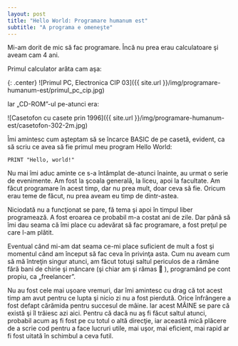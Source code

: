 ```yaml
---
layout: post
title: "Hello World: Programare humanum est"
subtitle: "A programa e omeneşte"
---
```


Mi-am dorit de mic să fac programare. Încă nu prea erau calculatoare şi aveam cam 4 ani.

Primul calculator arăta cam aşa:

{: .center}
![Primul PC,  Electronica CIP 03]({{ site.url }}/img/programare-humanum-est/primul_pc_cip.jpg)

Iar „CD-ROM”-ul pe-atunci era:

![Casetofon cu casete prin 1996]({{ site.url }}/img/programare-humanum-est/casetofon-302-2m.jpg)

Îmi amintesc cum aşteptam să se încarce BASIC de pe casetă, evident, ca să scriu ce avea să fie primul meu program Hello World:

~~~
PRINT "Hello, world!"
~~~

Nu mai îmi aduc aminte ce s-a întâmplat de-atunci înainte, au urmat o serie de evenimente. Am fost la şcoala generală, la liceu, apoi la facultate. Am făcut programare în acest timp, dar nu prea mult, doar ceva să fie. Oricum erau teme de făcut, nu prea aveam eu timp de dintr-astea.

Niciodată nu a funcţionat se pare, fă tema şi apoi în timpul liber programează. A fost eroarea ce probabil m-a costat ani de zile. Dar până să îmi dau seama că îmi place cu adevărat să fac programare, a fost preţul pe care l-am plătit.

Eventual când mi-am dat seama ce-mi place suficient de mult a fost şi momentul când am început să fac ceva în privinţa asta. Cum nu aveam cum să mă întreţin singur atunci, am făcut totuşi saltul periculos de a rămâne fără bani de chirie şi mâncare (şi chiar am şi rămas 🙂 ), programând pe cont propiu, ca „freelancer”.

Nu au fost cele mai uşoare vremuri, dar îmi amintesc cu drag că tot acest timp am avut pentru ce lupta şi nicio zi nu a fost pierdută. Orice înfrângere a fost defapt cărămida pentru succesul de mâine. Iar acest MÂINE se pare că există şi îl trăiesc azi aici. Pentru că dacă nu aş fi făcut saltul atunci, probabil acum aş fi fost pe cu totul o altă direcţie, iar această mică plăcere de a scrie cod pentru a face lucruri utile, mai uşor, mai eficient, mai rapid ar fi fost uitată în schimbul a ceva futil.